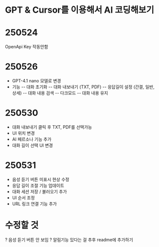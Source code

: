 # GPT & Cursor를 이용해서 AI 코딩해보기

# 250524
OpenApi Key 작동안함

# 250526
- GPT-4.1 nano 모델로 변경
- 기능
-- 대화 초기화
-- 대화 내보내기 (TXT, PDF)
-- 응답길이 설정 (간결, 일반, 상세)
-- 대화 내용 검색
-- 다크모드
-- 대화 내용 유지

# 250530
- 대화 내보내기 클릭 후 TXT, PDF를 선택가능
- UI 위치 변경
- AI 페르소나 기능 추가
- 대화 길이 선택 UI 변경

# 250531
- 음성 듣기 버튼 미표시 현상 수정
- 응답 길이 조절 기능 업데이트
- 대화 세션 저장 / 불러오기 추가
- UI 순서 조정
- URL 링크 연결 기능 추가


# 수정할 것
? 음성 듣기 버튼 안 보임
? 알림기능 있다는 걸 추후 readme에 추가하기


